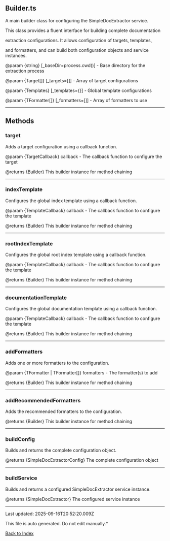 ## Builder.ts





 A main builder class for configuring the SimpleDocExtractor service.



 This class provides a fluent interface for building complete documentation

 extraction configurations. It allows configuration of targets, templates,

 and formatters, and can build both configuration objects and service instances.



 @param {string} [_baseDir=process.cwd()] - Base directory for the extraction process

 @param {Target[]} [_targets=[]] - Array of target configurations

 @param {Templates} [_templates={}] - Global template configurations

 @param {TFormatter[]} [_formatters=[]] - Array of formatters to use

 



---



## Methods



### **target**

 Adds a target configuration using a callback function.



 @param {TargetCallback} callback - The callback function to configure the target

 @returns {Builder} This builder instance for method chaining

 



---



### **indexTemplate**

 Configures the global index template using a callback function.



 @param {TemplateCallback} callback - The callback function to configure the template

 @returns {Builder} This builder instance for method chaining

 



---



### **rootIndexTemplate**

 Configures the global root index template using a callback function.



 @param {TemplateCallback} callback - The callback function to configure the template

 @returns {Builder} This builder instance for method chaining

 



---



### **documentationTemplate**

 Configures the global documentation template using a callback function.



 @param {TemplateCallback} callback - The callback function to configure the template

 @returns {Builder} This builder instance for method chaining

 



---



### **addFormatters**

 Adds one or more formatters to the configuration.



 @param {TFormatter | TFormatter[]} formatters - The formatter(s) to add

 @returns {Builder} This builder instance for method chaining

 



---



### **addRecommendedFormatters**

 Adds the recommended formatters to the configuration.



 @returns {Builder} This builder instance for method chaining

 



---



### **buildConfig**

 Builds and returns the complete configuration object.



 @returns {SimpleDocExtractorConfig} The complete configuration object

 



---



### **buildService**

 Builds and returns a configured SimpleDocExtractor service instance.



 @returns {SimpleDocExtractor} The configured service instance

 



---



Last updated: 2025-09-16T20:52:20.009Z



This file is auto generated. Do not edit manually.*



[Back to Index](./index.md)